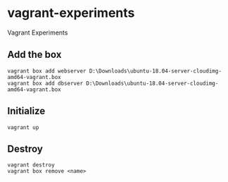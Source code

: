 # vagrant-experiments
Vagrant Experiments

## Add the box
```
vagrant box add webserver D:\Downloads\ubuntu-18.04-server-cloudimg-amd64-vagrant.box
vagrant box add dbserver D:\Downloads\ubuntu-18.04-server-cloudimg-amd64-vagrant.box
```

## Initialize
```
vagrant up
```

## Destroy
```
vagrant destroy
vagrant box remove <name>
```
